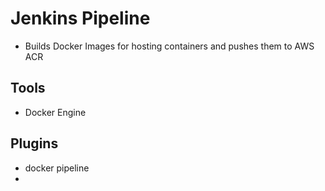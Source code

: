 # Jenkins Pipeline

- Builds Docker Images for hosting containers and pushes them to AWS ACR

## Tools

- Docker Engine

## Plugins

- docker pipeline
-
